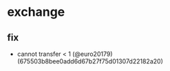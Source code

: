 # exchange

## fix

* cannot transfer < 1 (@euro20179) (675503b8bee0add6d67b27f75d01307d22182a20)


